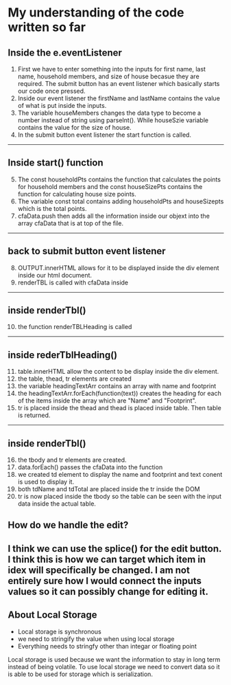 # My understanding of the code written so far

## Inside the e.eventListener
1. First we have to enter something into the inputs for first name, last name, household members, and size of house becasue they are required. The submit button has an event listener which basically starts our code once pressed.
2. Inside our event listener the firstName and lastName contains the value of what is put inside the inputs.
3. The variable houseMembers changes the data type to become a number instead of string using parseInt(). While houseSzie variable contains the value for the size of house.
4. In the submit button event listener the start function is called.
---
## Inside start() function
5. The const householdPts contains the function that calculates the points for household members and the const houseSizePts contains the function for calculating house size points.
6. The variable const total contains adding householdPts and houseSizepts which is the total points.
7. cfaData.push then adds all the information inside our objext into the array cfaData that is at top of the file.
---
## back to submit button event listener
8. OUTPUT.innerHTML allows for it to be displayed inside the div element inside our html document.
9. renderTBL is called with cfaData inside
---
## inside renderTbl()
10. the function renderTBLHeading is called
---
## inside rederTblHeading()
11. table.innerHTML allow the content to be display inside the div element.
12. the table, thead, tr elements are created
13. the variable headingTextArr contains an array with name and footprint
14. the headingTextArr.forEach(function(text)) creates the heading for each of the items inside the array which are "Name" and "Footprint".
15. tr is placed inside the thead and thead is placed inside table. Then table is returned.
---
## inside renderTbl()
16. the tbody and tr elements are created.
17. data.forEach() passes the cfaData into the function
18. we created td element to display the name and footprint and text conent is used to display it.
19. both tdName and tdTotal are placed inside the tr inside the DOM
20. tr is now placed inside the tbody so the table can be seen with the input data inside the actual table.

## How do we handle the edit?
I think we can use the splice() for the edit button. I think this is how we can target which item in idex will specifically be changed. I am not entirely sure how I would connect the inputs values so it can possibly change for editing it.
---

## About Local Storage
- Local storage is synchronous
- we need to stringify the value when using local storage
- Everything needs to stringfy other than integar or floating point

Local storage is used because we want the information to stay in long term instead of being volatile. To use local storage we need to convert data so it is able to be used for storage which is serialization. 